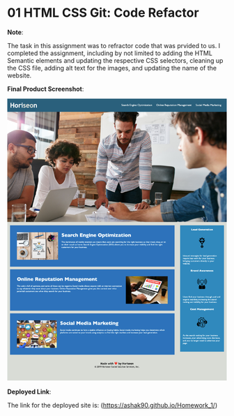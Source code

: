 # 01 HTML CSS Git: Code Refactor

**Note**: 

The task in this assignment was to refractor code that was prvided to us. I completed the assignment, including by not limited to adding the HTML Semantic elements and updating the respective CSS selectors, cleaning up the CSS file, adding alt text for the images, and updating the name of the website. 

**Final Product Screenshot**: 

![Screenshot](./assets/images/horiseon.jpg)

**Deployed Link**:

The link for the deployed site is: (https://ashak90.github.io/Homework_1/)





